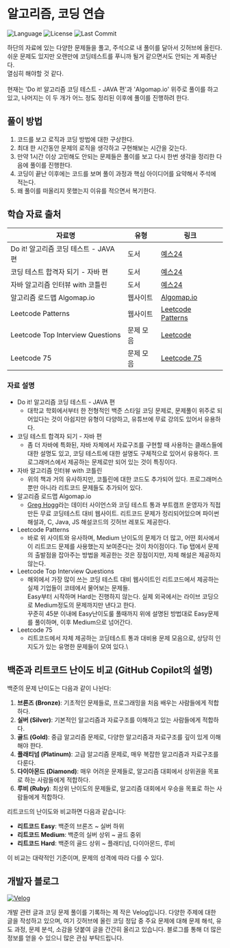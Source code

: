 # 알고리즘, 코딩 연습
![Language](https://img.shields.io/badge/language-Java-blue)
![License](https://img.shields.io/github/license/bgh1234554/CodingTestPractice)
![Last Commit](https://img.shields.io/github/last-commit/bgh1234554/CodingTestPractice)

하단의 자료에 있는 다양한 문제들을 풀고, 주석으로 내 풀이를 달아서 깃허브에 올린다.\
쉬운 문제도 있지만 오랜만에 코딩테스트를 푸니까 될거 같으면서도 안되는 게 짜증난다.\
열심히 해야할 것 같다.\
\
현재는 'Do it! 알고리즘 코딩 테스트 - JAVA 편'과 'Algomap.io' 위주로 풀이를 하고 있고,
나머지는 이 두 개가 어느 정도 정리된 이후에 풀이를 진행하려 한다.

## 풀이 방법
1. 코드를 보고 로직과 코딩 방법에 대한 구상한다.
2. 최대 한 시간동안 문제의 로직을 생각하고 구현해보는 시간을 갖는다.
3. 만약 1시간 이상 고민해도 안되는 문제들은 풀이를 보고 다시 한번 생각을 정리한 다음에 풀이를 진행한다.
4. 코딩이 끝난 이후에는 코드를 보며 풀이 과정과 핵심 아이디어를 요약해서 주석에 적는다.
5. 왜 풀이를 떠올리지 못했는지 이유를 적으면서 복기한다.

## 학습 자료 출처
| 자료명                                    | 유형        | 링크                                                      |
|-----------------------------------------|------------|---------------------------------------------------------|
| Do it! 알고리즘 코딩 테스트 - JAVA 편    | 도서        | [예스24](https://www.yes24.com/Product/Goods/108571508)   |
| 코딩 테스트 합격자 되기 - 자바 편        | 도서        | [예스24](https://www.yes24.com/Product/Goods/125183948)                                                     |
| 자바 알고리즘 인터뷰 with 코틀린         | 도서        | [예스24](https://www.yes24.com/Product/Goods/122445610)                                                     |
| 알고리즘 로드맵 Algomap.io               | 웹사이트    | [Algomap.io](https://algomap.io/list)                   |
| Leetcode Patterns               | 웹사이트    | [Leetcode Patterns](https://seanprashad.com/leetcode-patterns/)                   |
| Leetcode Top Interview Questions         | 문제 모음   | [Leetcode](https://leetcode.com/problemset/algorithms/) |
| Leetcode 75 | 문제 모음 | [Leetcode 75](https://leetcode.com/studyplan/leetcode-75/) | 

### 자료 설명
 * Do it! 알고리즘 코딩 테스트 - JAVA 편
   * 대학교 학회에서부터 한 전형적인 백준 스타일 코딩 문제로, 문제풀이 위주로 되어있다는 것이 아쉽지만 유형이 다양하고,
   유튜브에 무료 강의도 있어서 유용하다.
* 코딩 테스트 합격자 되기 - 자바 편
  * 좀 더 자바에 특화된, 자바 자체에서 자료구조를 구현할 때 사용하는 클래스들에 대한 설명도 있고, 코딩 테스트에 대한 설명도
  구체적으로 있어서 유용하다. 프로그래머스에서 제공하는 문제로만 되어 있는 것이 특징이다.
* 자바 알고리즘 인터뷰 with 코틀린
  * 위의 책과 거의 유사하지만, 코틀린에 대한 코드도 추가되어 있다. 프로그래머스뿐만 아니라 리트코드 문제들도 추가되어 있다.
* 알고리즘 로드맵 Algomap.io
  * [Greg Hogg](https://www.youtube.com/@GregHogg)라는 데이터 사이언스와 코딩 테스트 통과 부트캠프 운영자가 직접 만든
  무료 코딩테스트 대비 웹사이트. 리트코드 문제가 정리되어있으며 파이썬 해설과, C, Java, JS 해설코드의 깃허브 레포도 제공한다.
* Leetcode Patterns
    * 바로 위 사이트와 유사하며, Medium 난이도의 문제가 더 많고, 어떤 회사에서 이 리트코드 문제를 사용했는지
      보여준다는 것이 차이점이다. Tip 탭에서 문제의 출발점을 잡아주는 방법을 제공한는 것은 장점이지만, 자체 해설은 제공하지 않는다.
* Leetcode Top Interview Questions
  * 해외에서 가장 많이 쓰는 코딩 테스트 대비 웹사이트인 리트코드에서 제공하는 실제 기업들이 코테에서 물어보는 문제들.\
  Easy부터 시작하며 Hard는 진행하지 않는다. 실제 외국에서는 라이브 코딩으로 Medium정도의 문제까지만 낸다고 한다.\
  꾸준히 45분 이내에 Easy난이도룰 풀때까지 위에 설명된 방법대로 Easy문제를 풀이하며, 이후 Medium으로 넘어간다.
* Leetcode 75
    * 리트코드에서 자체 제공하는 코딩테스트 통과 대비용 문제 모음으로, 상당히 인지도가 있는 유명한 문제들이 모여 있다.\

## 백준과 리트코드 난이도 비교 (GitHub Copilot의 설명)

백준의 문제 난이도는 다음과 같이 나뉜다:

1. **브론즈 (Bronze)**: 기초적인 문제들로, 프로그래밍을 처음 배우는 사람들에게 적합하다.
2. **실버 (Silver)**: 기본적인 알고리즘과 자료구조를 이해하고 있는 사람들에게 적합하다.
3. **골드 (Gold)**: 중급 알고리즘 문제로, 다양한 알고리즘과 자료구조를 깊이 있게 이해해야 한다.
4. **플래티넘 (Platinum)**: 고급 알고리즘 문제로, 매우 복잡한 알고리즘과 자료구조를 다룬다.
5. **다이아몬드 (Diamond)**: 매우 어려운 문제들로, 알고리즘 대회에서 상위권을 목표로 하는 사람들에게 적합하다.
6. **루비 (Ruby)**: 최상위 난이도의 문제들로, 알고리즘 대회에서 우승을 목표로 하는 사람들에게 적합하다.

리트코드의 난이도와 비교하면 다음과 같습니다:

- **리트코드 Easy**: 백준의 브론즈 ~ 실버 하위
- **리트코드 Medium**: 백준의 실버 상위 ~ 골드 중위
- **리트코드 Hard**: 백준의 골드 상위 ~ 플래티넘, 다이아몬드, 루비

이 비교는 대략적인 기준이며, 문제의 성격에 따라 다를 수 있다.

## 개발자 블로그
[![Velog](https://img.shields.io/badge/Velog-20C997?style=flat-square&logo=Velog&logoColor=black)](https://velog.io/@bgh1234554/posts)

개발 관련 글과 코딩 문제 풀이를 기록하는 제 작은 Velog입니다. 다양한 주제에 대한 글을 작성하고 있으며,
여기 깃허브에 올린 코딩 정답 중 주요 문제에 대해 문제 해석, 유도 과정, 문제 분석, 소감을 덧붙여 글을 간간히 올리고 있습니다.
블로그를 통해 더 많은 정보를 얻을 수 있으니 많은 관심 부탁드립니다.
